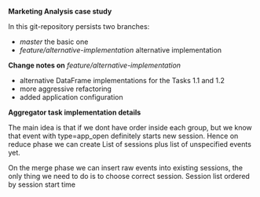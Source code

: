 **Marketing Analysis case study**

In this git-repository persists two branches:
- _master_      the basic one
- _feature/alternative-implementation_ alternative implementation

**Change notes on**     _feature/alternative-implementation_ 
- alternative DataFrame implementations for the Tasks 1.1 and 1.2
- more aggressive refactoring
- added application configuration

**Aggregator task implementation details**

The main idea is that if we dont have order inside each group, but we know that event 
with type=app_open definitely starts new session. Hence on reduce phase we can create List
of sessions plus list of unspecified events yet.

On the merge phase we can insert raw events into existing sessions, the only thing we need to do
is to choose correct session. Session list ordered by session start time

